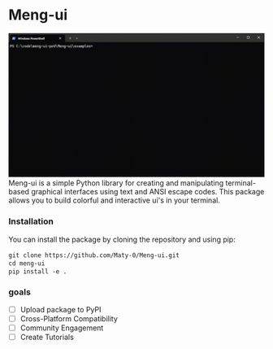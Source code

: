 # Meng-ui
![til](examples/logo_bounce.gif)
Meng-ui is a simple Python library for creating and manipulating terminal-based graphical interfaces using text and ANSI escape codes. 
This package allows you to build colorful and interactive ui's in your terminal.




### Installation

You can install the package by cloning the repository and using pip:

```
git clone https://github.com/Maty-0/Meng-ui.git
cd meng-ui
pip install -e .
```
 

### goals
- [ ] Upload package to PyPI
- [ ] Cross-Platform Compatibility
- [ ] Community Engagement
- [ ] Create Tutorials
